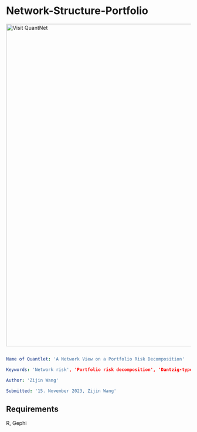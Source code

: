 # Network-Structure-Portfolio

[<img src="https://github.com/QuantLet/Styleguide-and-FAQ/blob/master/pictures/banner.png" width="880" alt="Visit QuantNet">](http://quantlet.de/index.php?p=info)

```yaml

Name of Quantlet: 'A Network View on a Portfolio Risk Decomposition'

Keywords: 'Network risk', 'Portfolio risk decomposition', 'Dantzig-type estimator', 'Portfolio optimization', 'High dimensions', 'Network portfolio'

Author: 'Zijin Wang'

Submitted: '15. November 2023, Zijin Wang'

```

Requirements
----
R, Gephi
  
